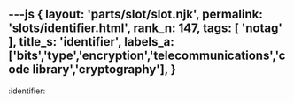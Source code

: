 ---js
{
  layout: 'parts/slot/slot.njk',
  permalink: 'slots/identifier.html',
  rank_n: 147,
  tags: [ 'notag' ],
  title_s: 'identifier',
  labels_a: ['bits','type','encryption','telecommunications','code library','cryptography'],
}
---
:identifier:


